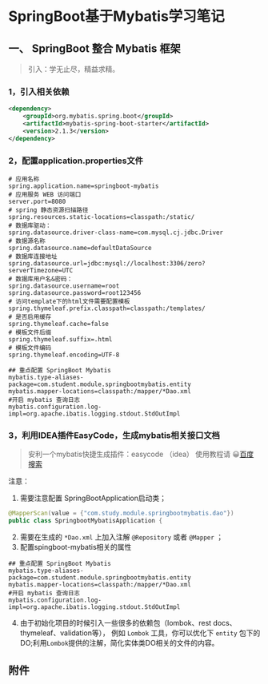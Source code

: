 # SpringBoot基于Mybatis学习笔记
## 一、 SpringBoot 整合 Mybatis 框架
> 引入：学无止尽，精益求精。
### 1，引入相关依赖
```xml
<dependency>
    <groupId>org.mybatis.spring.boot</groupId>
    <artifactId>mybatis-spring-boot-starter</artifactId>
    <version>2.1.3</version>
</dependency>
```
### 2，配置application.properties文件
```properties
# 应用名称
spring.application.name=springboot-mybatis
# 应用服务 WEB 访问端口
server.port=8080
# spring 静态资源扫描路径
spring.resources.static-locations=classpath:/static/
# 数据库驱动：
spring.datasource.driver-class-name=com.mysql.cj.jdbc.Driver
# 数据源名称
spring.datasource.name=defaultDataSource
# 数据库连接地址
spring.datasource.url=jdbc:mysql://localhost:3306/zero?serverTimezone=UTC
# 数据库用户名&密码：
spring.datasource.username=root
spring.datasource.password=root123456
# 访问template下的html文件需要配置模板
spring.thymeleaf.prefix.classpath=classpath:/templates/
# 是否启用缓存
spring.thymeleaf.cache=false
# 模板文件后缀
spring.thymeleaf.suffix=.html
# 模板文件编码
spring.thymeleaf.encoding=UTF-8

## 重点配置 SpringBoot Mybatis
mybatis.type-aliases-package=com.student.module.springbootmybatis.entity
mybatis.mapper-locations=classpath:/mapper/*Dao.xml
#开启 mybatis 查询日志
mybatis.configuration.log-impl=org.apache.ibatis.logging.stdout.StdOutImpl
```

### 3，利用IDEA插件EasyCode，生成mybatis相关接口文档
> 安利一个mybatis快捷生成插件：easycode  （idea）
使用教程请 😀[百度搜索](www.baidu.com)

注意：
1. 需要注意配置 SpringBootApplication启动类；
```java
@MapperScan(value = {"com.study.module.springbootmybatis.dao"})
public class SpringbootMybatisApplication {
```
2. 需要在生成的 `*Dao.xml` 上加入注解 `@Repository` 或者 `@Mapper` ；
3. 配置spingboot-mybatis相关的属性
```properties
## 重点配置 SpringBoot Mybatis
mybatis.type-aliases-package=com.student.module.springbootmybatis.entity
mybatis.mapper-locations=classpath:/mapper/*Dao.xml
#开启 mybatis 查询日志
mybatis.configuration.log-impl=org.apache.ibatis.logging.stdout.StdOutImpl
```
4. 由于初始化项目的时候引入一些很多的依赖包（lombok、rest docs、thymeleaf、validation等），
例如 `Lombok` 工具，你可以优化下 `entity` 包下的DO;利用`Lombok`提供的注解，简化实体类DO相关的文件的内容。



## 附件
